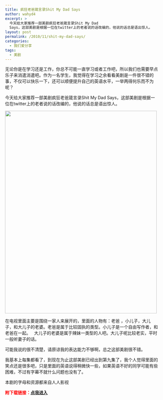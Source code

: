 ```yaml
---
title: 疯狂老爸箴言录Shit My Dad Says
author: wahyd4
excerpt: >
  今天给大家推荐一部美剧疯狂老爸箴言录Shit My Dad
  Says，这部美剧是根据一位在twitter上的老者说的话改编的，他说的话总是语出惊人。
layout: post
permalink: /2010/11/shit-my-dad-says/
categories:
  - 我们爱分享
tags:
  - 美剧
---
```

无论你是在学习还是工作，你总不可能一直学习或者工作吧，所以我们也需要早点乐子来消遣消遣吧。作为一名学生，我觉得在学习之余看看美剧是一件很不错的事，不仅可以快乐一下，还可以顺便提升自己的英语水平，一举两得何乐而不为呢？

今天给大家推荐一部美剧疯狂老爸箴言录Shit My Dad Says，这部美剧是根据一位在twitter上的老者说的话改编的，他说的话总是语出惊人。

[<img class="aligncenter size-full wp-image-951" title="11-24-1_conew1" src="/images/2010/11/11-24-1_conew1.jpg" alt="" width="500" height="667" />][1]

在电视里面主要是围绕一家人来展开的，里面的人物有：老爸 ，小儿子，大儿子，和大儿子的老婆。老爸是属于比较固执的类型。小儿子是一个自由写作者，和老爸在一起。   大儿子的老婆是属于辣妹一类型的人吧。大儿子呢比较老实，平时一般听妻子的话。

可能我说的很不清楚，请原谅我的表达能力不够啊，总之这部美剧很不错。

我基本上每集都看了，到现在为止这部美剧已经出到第九集了，我个人觉得里面的笑点还是很多吧，只是里面的英语说得稍微快一些，如果英语不好的同学可能有些困难，不过有字幕不就什么问题也没有了。

本剧的字母和资源都来自人人影视

<span style="color: #ff0000;"><strong>附下载链接：<a href="http://yyets.net/showresource-juji-652.html" target="_blank">点我进入</a></strong></span>

 [1]: /images/2010/11/11-24-1_conew1.jpg